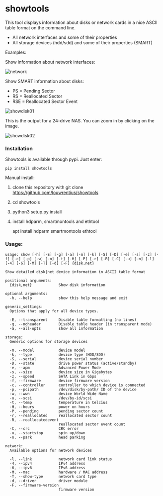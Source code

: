 # showtools

This tool displays information about disks or network cards in a nice
ASCII table format on the command line. 

- All network interfaces and some of their properties
- All storage devices (hdd/sdd) and some of their properties (SMART)

Examples:

Show information about network interfaces:

![network][netw]

[netw]: http://louwrentius.com/static/images/showtools/shownet.png

Show SMART information about disks:

- PS = Pending Sector
- RS = Reallocated Sector
- RSE = Reallocated Sector Event

![showdisk01][1]

[1]: http://louwrentius.com/static/images/showtools/showdisk01.png

This is the output for a 24-drive NAS. You can zoom in by clicking on the image.

![showdisk02][2]

[2]: http://louwrentius.com/static/images/showtools/showdisk02.png

### Installation

Showtools is available through pypi.
Just enter: 

    pip install showtools

Manual install:

1. clone this repository with git clone https://github.com/louwrentius/showtools
2. cd showtools
3. python3 setup.py install
4. install hdparm, smartmontools and ethtool

    apt install hdparm smartmontools ethtool

### Usage:
```
usage: show [-h] [-E] [-g] [-a] [-m] [-k] [-S] [-D] [-e] [-s] [-z] [-f] [-c] [-p] [-w] [-o] [-t] [-H] [-P] [-r] [-R] [-C] [-u] [-n] [-l] [-4] [-6] [-M] [-T] [-d] [-F] {disk,net}

Show detailed disk|net device information in ASCII table format

positional arguments:
  {disk,net}            Show disk information

optional arguments:
  -h, --help            show this help message and exit

generic_settings:
  Options that apply for all device types.

  -E, --transparent     Disable table formatting (no lines)
  -g, --noheader        Disable table header (in transparent mode)
  -a, --all-opts        show all information

storage:
  Generic options for storage devices

  -m, --model           device model
  -k, --type            device type (HDD/SDD)
  -S, --serial          device serial number
  -D, --state           drive power status (active/standby)
  -e, --apm             Advanced Power Mode
  -s, --size            device size in Gigabytes
  -z, --speed           SATA Link in Gbps
  -f, --firmware        device firmware version
  -c, --controller      controller to which device is connected
  -p, --pcipath         /dev/disk/by-path/ ID of the device
  -w, --wwn             device World Wide Name
  -o, --scsi            /dev/by-id/scsi
  -t, --temp            temperature in Celcius
  -H, --hours           power on hours
  -P, --pending         pending sector count
  -r, --reallocated     reallocated sector count
  -R, --reallocatedevent
                        reallocated sector event count
  -C, --crc             CRC error
  -u, --startstop       spin up/down
  -n, --park            head parking

network:
  Available options for network devices

  -l, --link            network card link status
  -4, --ipv4            IPv4 address
  -6, --ipv6            IPv6 address
  -M, --mac             hardware / MAC address
  -T, --show-type       network card type
  -d, --driver          driver module
  -F, --firmware-version
                        firmware version
```

 
